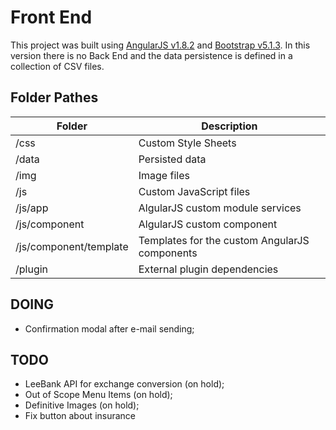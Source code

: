 # Front End

This project was built using [AngularJS v1.8.2](http://angularjs.org) and [Bootstrap v5.1.3](ttps://getbootstrap.com/).
In this version there is no Back End and the data persistence is defined in a collection of CSV files.

## Folder Pathes


| **Folder**             | **Description**                                |
| --- | --- |
| /css                   | Custom Style Sheets                            |
| /data                  | Persisted data                                 |
| /img                   | Image files                                    |
| /js                    | Custom JavaScript files                        |
| /js/app                | AlgularJS custom module services               |
| /js/component          | AlgularJS custom component                     |
| /js/component/template | Templates for the custom AngularJS components  |
| /plugin                | External plugin dependencies                   |


## DOING
* Confirmation modal after e-mail sending;

## TODO

* LeeBank API for exchange conversion (on hold);
* Out of Scope Menu Items (on hold);
* Definitive Images (on hold);
* Fix button about insurance